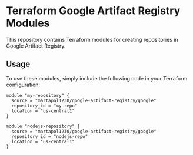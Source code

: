 # Terraform Google Artifact Registry Modules

This repository contains Terraform modules for creating repositories in Google Artifact Registry.

## Usage

To use these modules, simply include the following code in your Terraform configuration:

```
module "my-repository" {
  source = "martapol1230/google-artifact-registry/google"
  repository_id = "my-repo"
  location = "us-central1"
}

module "nodejs-repository" {
  source = "martapol1230/google-artifact-registry/google"
  repository_id = "nodejs-repo"
  location = "us-central1"
}
```
